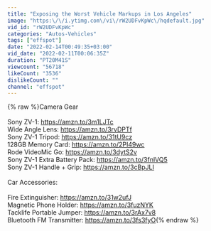 ```yaml
---
title: "Exposing the Worst Vehicle Markups in Los Angeles"
image: "https:\/\/i.ytimg.com\/vi\/rW2UDFvKpWc\/hqdefault.jpg"
vid_id: "rW2UDFvKpWc"
categories: "Autos-Vehicles"
tags: ["effspot"]
date: "2022-02-14T00:49:35+03:00"
vid_date: "2022-02-11T00:06:35Z"
duration: "PT20M41S"
viewcount: "56718"
likeCount: "3536"
dislikeCount: ""
channel: "effspot"
---
```

{% raw %}Camera Gear<br /><br />Sony ZV-1: <a rel="nofollow" target="blank" href="https://amzn.to/3m1LJTc">https://amzn.to/3m1LJTc</a><br />Wide Angle Lens: <a rel="nofollow" target="blank" href="https://amzn.to/3rvDPTf">https://amzn.to/3rvDPTf</a><br />Sony ZV-1 Tripod: <a rel="nofollow" target="blank" href="https://amzn.to/31tU9cz">https://amzn.to/31tU9cz</a><br />128GB Memory Card: <a rel="nofollow" target="blank" href="https://amzn.to/2PI49wc">https://amzn.to/2PI49wc</a><br />Rode VideoMic Go: <a rel="nofollow" target="blank" href="https://amzn.to/3dytS2v">https://amzn.to/3dytS2v</a><br />Sony ZV-1 Extra Battery Pack: <a rel="nofollow" target="blank" href="https://amzn.to/3fnlVQ5">https://amzn.to/3fnlVQ5</a><br />Sony ZV-1 Handle + Grip: <a rel="nofollow" target="blank" href="https://amzn.to/3cBpJLI">https://amzn.to/3cBpJLI</a><br /><br />Car Accessories:<br /><br />Fire Extinguisher: <a rel="nofollow" target="blank" href="https://amzn.to/31w2ufJ">https://amzn.to/31w2ufJ</a><br />Magnetic Phone Holder: <a rel="nofollow" target="blank" href="https://amzn.to/3fuzNYK">https://amzn.to/3fuzNYK</a><br />Tacklife Portable Jumper: <a rel="nofollow" target="blank" href="https://amzn.to/3rAx7v8">https://amzn.to/3rAx7v8</a><br />Bluetooth FM Transmitter: <a rel="nofollow" target="blank" href="https://amzn.to/3fs3fyO">https://amzn.to/3fs3fyO</a>{% endraw %}
